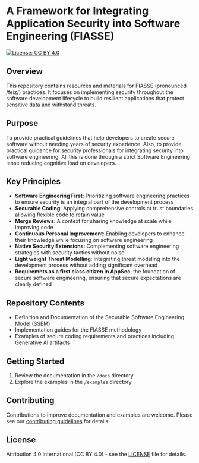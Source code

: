 # A Framework for Integrating Application Security into Software Engineering (FIASSE)

[![License: CC BY 4.0](https://img.shields.io/badge/License-CC%20BY%204.0-lightgrey.svg)](https://creativecommons.org/licenses/by/4.0/)

## Overview

This repository contains resources and materials for FIASSE (pronounced /feiz/) practices. It focuses on implementing security throughout the software development lifecycle to build resilient applications that protect sensitive data and withstand threats.

## Purpose

To provide practical guidelines that help developers to create secure software without needing years of security experience. Also, to provide practical guidance for security professionals for integrating security into software engineering. All this is done through a strict Software Engineering lense reducing cognitive load on developers.

## Key Principles

- **Software Engineering First**: Prioritizing software engineering practices to ensure security is an integral part of the development process
- **Securable Coding**: Applying comprehensive controls at trust boundaries allowing flexible code to retain value
- **Merge Reviews**: A context for sharing knowledge at scale while improving code
- **Continuous Personal Improvement**: Enabling developers to enhance their knowledge while focusing on software engineering
- **Native Security Extensions**: Complementing software engineering strategies with security tactics without noise
- **Light weight Threat Modelling**: Integrating threat modeling into the development process without adding significant overhead
- **Requiremnts as a first class citizen in AppSec**: the foundation of secure software engineering, ensuring that secure expectations are clearly defined


## Repository Contents

- Definition and Documentation of the Securable Software Engineering Model (SSEM)
- Implementation guides for the FIASSE methodology
- Examples of secure coding requirements and practices including Generative AI artifacts

## Getting Started

1. Review the documentation in the `/docs` directory
2. Explore the examples in the `/examples` directory

## Contributing

Contributions to improve documentation and examples are welcome. Please see our [contributing guidelines](CONTRIBUTING.md) for details.

## License

Attribution 4.0 International (CC BY 4.0) - see the [LICENSE](licence.txt) file for details.
